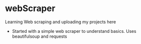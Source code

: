 # webScraper
Learning Web scraping and uploading my projects here


- Started with a simple web scraper to understand basics. Uses beautifulsoup and requests
